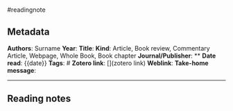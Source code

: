 # 
#readingnote 


## Metadata

**Authors**: Surname
**Year**: 
**Title**: 
**Kind**: Article, Book review, Commentary Article, Webpage, Whole Book, Book chapter
**Journal/Publisher**: **
**Date read**: {{date}}
**Tags**: #
**Zotero link**: [](zotero link)
**Weblink**: 
**Take-home message**: 

---

## Reading notes

